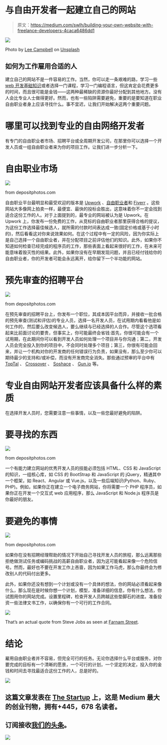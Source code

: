 # 与自由开发者一起建立自己的网站

> 原文：<https://medium.com/swlh/building-your-own-website-with-freelance-developers-4caca6486dd1>

![](img/e7a1b044f46124a89ff9b87238ca11d1.png)

Photo by [Lee Campbell](https://unsplash.com/@leecampbell?utm_source=medium&utm_medium=referral) on [Unsplash](https://unsplash.com?utm_source=medium&utm_medium=referral)

## 如何为工作雇用合适的人

建立自己的网站不是一件容易的工作。当然，你可以走一条艰难的路，学习一些 [web 开发基础知识](https://blog.soshace.com/en/2019/03/04/web-software-development-fundamentals/)或者选择一门课程，学习一门编程语言，但这肯定会花费更多的时间，而且很可能是金钱——这两种最稀缺的资源你最好分配到其他地方。没有人会比专业人士做得更好。然而，也有一些陷阱需要避免，重要的是要知道在职业自由职业者身上应该寻找什么。事不宜迟，让我们开始解决这两个重要问题。

# 哪里可以找到专业的自由网络开发者

有专门的自由职业者市场、招聘平台或全周期开发公司，在那里你可以选择一个开发人员或一组自由职业者来为你的项目工作。让我们进一步分析一下。

# 自由职业市场

![](img/f3e6a09cb057b1a4f6462ead170582a3.png)

from depositphotos.com

自由职业平台最明显和最受欢迎的版本是 [Upwork](https://www.upwork.com/) 、[自由职业者](https://www.freelancer.com/)和 [Fiverr](https://www.fiverr.com/) 。这些网站大多像网上拍卖一样，最便宜、最快的投标会胜出，这意味着你不一定会找到适合这份工作的人。对于上面提到的，最专业的网站被认为是 Upwork。在 Upwork 上，你发布一份免费的工作，从竞标的自由职业者那里获得合格的提议，为这份工作选择最佳候选人，就所需的付款时间表达成一致(固定价格或基于小时的)，然后看看这对你来说效果如何。在这个过程中有一定的风险，因为你实际上是自己选择一个自由职业者，并在分配项目之前评估他们的知识。此外，如果你不知道如何检查已经完成的程序员的工作，那些表面上看起来很好的工作，在未来可能意味着毁灭性的结果。此外，如果你没有在早期发现问题，并且已经付钱给你的自由职业者，你的开发者可能会永远离开，给你留下一个半功能的网站。

# 预先审查的招聘平台

![](img/2455d7e8253a930b4351fbcbe7957cb1.png)

from depositphotos.com

在预先审查的招聘平台上，你发布一个职位，其成本因平台而异，并接收一批合格的预先审查(测试和评估)的专业人员，选择一名开发人员，在试用期内看看他是如何工作的，然后要么改变候选人，要么继续与已经选择的人合作。尽管这个选项看起来比前面讨论的要贵，但事实上，你可能最终会省钱:首先，你很可能会有一个试用期，在此期间你可以看到开发人员如何处理一个项目并与你沟通；第二，开发人员会完全投入到你的项目中，不会同时处理多个项目；第三，你很有可能会回来，并让一个机构对你的开发商的任何错误行为负责，如果没有，那么至少你可以期待最少的支持和/或补偿，而没有开发商完全消失。那些通过预审的平台中有 [TopTal](https://www.toptal.com/) 、 [Crossover](https://www.crossover.com/) 、 [Soshace](https://soshace.com/for-clients) 、 [Gun.io](https://www.gun.io/) 等。

# 专业自由网站开发者应该具备什么样的素质

在选择开发人员时，您需要注意一些事情，以及一些您最好避免的陷阱。

# 要寻找的东西

![](img/4edfa29346e8a5a993677758dbb8fdcc.png)

from depositphotos.com

一个有能力建立网站的优秀开发人员的技能必须包括 HTML、CSS 和 JavaScript 的知识，一组核心库，如 CSS 的 BootStrap 和 JavaScript 的 jQuery，精通其中一个框架，如 React、Angular 或 Vue.js，以及一些后端知识(Python、Ruby、PHP)。例如，如果你正在建立一个电子商务网站，你将需要一个 PHP 程序员，如果你正在开发一个交互式 web 应用程序，那么 JavaScript 和 Node.js 程序员是你最好的朋友。

# 要避免的事情

![](img/d947684f320ffc19854a31c62c4154aa.png)

from depositphotos.com

如果你在没有招聘经理帮助的情况下开始自己寻找开发人员的旅程，那么远离那些拒绝做测试任务或编码挑战的高薪自由职业者，因为这可能看起来像一个危险信号。然而，最好也不要在开发工作上吝啬，因为如果工作马虎，那么你最终会为修改别人的代码付出更多。

此外，如果你还没有想到一个计划或没有一个具体的想法，你的网站必须看起来像什么，那么现在是时候你想一个计划，模型，准备详细的信息，你有什么想法，你试图用你的网站完成。设置里程碑，检查开发人员跨越这些垫脚石的进度。准备投资一些法律文书工作，以确保你有一个可行的工作合同。

![](img/f1cf8add80a0677bc13348fae6d16aa1.png)

That’s an actual quote from Steve Jobs as seen at [Farnam Street](https://fs.blog/2019/04/a-players/).

# 结论

雇用自由职业者并不容易，但完全可行的任务。无论你选择什么平台或服务，对你要完成的目标有一个清晰的愿景，一个可行的计划，一个坚定的决定，投入你的金钱和时间去寻找最适合这份工作的人，总是好的。

[![](img/308a8d84fb9b2fab43d66c117fcc4bb4.png)](https://medium.com/swlh)

## 这篇文章发表在 [The Startup](https://medium.com/swlh) 上，这是 Medium 最大的创业刊物，拥有+445，678 名读者。

## 订阅接收[我们的头条](https://growthsupply.com/the-startup-newsletter/)。

[![](img/b0164736ea17a63403e660de5dedf91a.png)](https://medium.com/swlh)